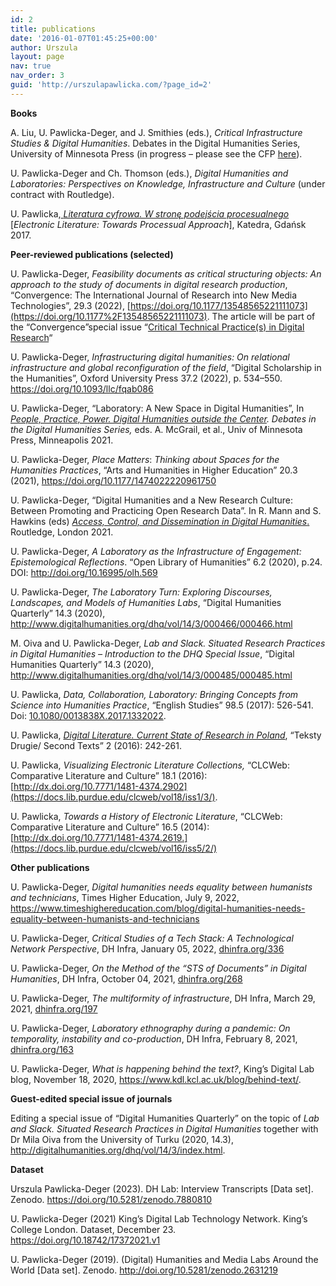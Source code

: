 ```yaml
---
id: 2
title: publications
date: '2016-01-07T01:45:25+00:00'
author: Urszula
layout: page
nav: true
nav_order: 3
guid: 'http://urszulapawlicka.com/?page_id=2'
---
```


**Books**

A. Liu, U. Pawlicka-Deger, and J. Smithies (eds.), *Critical Infrastructure Studies &amp; Digital Humanities*. Debates in the Digital Humanities Series, University of Minnesota Press (in progress – please see the CFP [here](https://dhdebates.gc.cuny.edu/page/cfp-critical-infrastructure-studies-digital-humanities)).

U. Pawlicka-Deger and Ch. Thomson (eds.), *Digital Humanities and Laboratories: Perspectives on Knowledge, Infrastructure and Culture* (under contract with Routledge).

U. Pawlicka,[ *Literatura cyfrowa. W stronę podejścia procesualnego* ](http://wnkatedra.pl/pl/p/Literatura-cyfrowa.-W-strone-podejscia-procesualnego-Urszula-Pawlicka/22522528)\[*Electronic Literature: Towards Processual Approach*\], Katedra, Gdańsk 2017.

**Peer-reviewed publications (selected)**

U. Pawlicka-Deger, *Feasibility documents as critical structuring objects: An approach to the study of documents in digital research production*, “Convergence: The International Journal of Research into New Media Technologies”, 29.3 (2022), [https://doi.org/10.1177/13548565221111073](https://doi.org/10.1177%2F13548565221111073). The article will be part of the “Convergence”special issue “[Critical Technical Practice(s) in Digital Research](https://journals.sagepub.com/pb-assets/Convergence_Special%20Issue_CTP%20in%20Digital%20Research.pdf)“

U. Pawlicka-Deger, *Infrastructuring digital humanities: On relational infrastructure and global reconfiguration of the field*, “Digital Scholarship in the Humanities”, Oxford University Press 37.2 (2022), p. 534–550. <https://doi.org/10.1093/llc/fqab086>

U. Pawlicka-Deger, “Laboratory: A New Space in Digital Humanities”, In *[People, Practice, Power. Digital Humanities outside the Center](https://www.upress.umn.edu/book-division/books/people-practice-power). Debates in the Digital Humanities Series,* eds. A. McGrail, et al., Univ of Minnesota Press, Minneapolis 2021.

U. Pawlicka-Deger, *Place Matters*: *Thinking about Spaces for the Humanities Practices*, “Arts and Humanities in Higher Education” 20.3 (2021), <https://doi.org/10.1177/1474022220961750>[ ](<https://doi.org/10.1177/1474022220961750 >)

U. Pawlicka-Deger, “Digital Humanities and a New Research Culture: Between Promoting and Practicing Open Research Data”. In R. Mann and S. Hawkins (eds) [*Access, Control, and Dissemination in Digital Humanities*. ](https://www.routledge.com/Access-and-Control-in-Digital-Humanities/Hawkins/p/book/9781032004396)Routledge, London 2021.

U. Pawlicka-Deger, *A Laboratory as the Infrastructure of Engagement: Epistemological Reflections*. “Open Library of Humanities” 6.2 (2020), p.24. DOI: <http://doi.org/10.16995/olh.569>

U. Pawlicka-Deger, *The Laboratory Turn: Exploring Discourses, Landscapes, and Models of Humanities Labs*, “Digital Humanities Quarterly” 14.3 (2020), <http://www.digitalhumanities.org/dhq/vol/14/3/000466/000466.html>

M. Oiva and U. Pawlicka-Deger, *Lab and Slack. Situated Research Practices in Digital Humanities – Introduction to the DHQ Special Issue*, “Digital Humanities Quarterly” 14.3 (2020), <http://www.digitalhumanities.org/dhq/vol/14/3/000485/000485.html>

U. Pawlicka, *Data, Collaboration, Laboratory: Bringing Concepts from Science into Humanities Practice*, “English Studies” 98.5 (2017): 526-541. Doi: [10.1080/0013838X.2017.1332022](https://www.tandfonline.com/doi/abs/10.1080/0013838X.2017.1332022).

U. Pawlicka, [*Digital Literature. Current State of Research in Poland*](https://depot.ceon.pl/bitstream/handle/123456789/14306/16_Pawlicka_Digital.pdf?sequence=1&isAllowed=y), “Teksty Drugie/ Second Texts” 2 (2016): 242-261.

U. Pawlicka, *Visualizing Electronic Literature Collections,* “CLCWeb: Comparative Literature and Culture” 18.1 (2016): [http://dx.doi.org/10.7771/1481-4374.2902](https://docs.lib.purdue.edu/clcweb/vol18/iss1/3/).

U. Pawlicka, *Towards a History of Electronic Literature*, “CLCWeb: Comparative Literature and Culture” 16.5 (2014): [http://dx.doi.org/10.7771/1481-4374.2619.](https://docs.lib.purdue.edu/clcweb/vol16/iss5/2/)

**Other publications**

U. Pawlicka-Deger, *Digital humanities needs equality between humanists and technicians*, Times Higher Education, July 9, 2022, <https://www.timeshighereducation.com/blog/digital-humanities-needs-equality-between-humanists-and-technicians>

U. Pawlicka-Deger, *Critical Studies of a Tech Stack: A Technological Network Perspective*, DH Infra, January 05, 2022, [dhinfra.org/336](https://dhinfra-org.github.io/336/critical-studies-of-a-tech-stack-a-technological-network-perspective/)

U. Pawlicka-Deger, *On the Method of the “STS of Documents” in Digital Humanities*, DH Infra, October 04, 2021, [dhinfra.org/268](https://dhinfra.org/268/on-the-method-of-the-sts-of-documents-in-digital-humanities/)

U. Pawlicka-Deger, *The multiformity of infrastructure*, DH Infra, March 29, 2021, [dhinfra.org/197](https://dhinfra.org/197/the-multiformity-of-infrastructure/)

U. Pawlicka-Deger, *Laboratory ethnography during a pandemic: On temporality, instability and co-production*, DH Infra, February 8, 2021, [dhinfra.org/163](https://dhinfra.org/163/laboratory-ethnography-during-a-pandemic-on-temporality-instability-and-co-production/)

U. Pawlicka-Deger, *What is happening behind the text?*, King’s Digital Lab blog, November 18, 2020, <https://www.kdl.kcl.ac.uk/blog/behind-text/>.

**Guest-edited special issue of journals**

Editing a special issue of “Digital Humanities Quarterly” on the topic of *Lab and Slack. Situated Research Practices in Digital Humanities* together with Dr Mila Oiva from the University of Turku (2020, 14.3), <http://digitalhumanities.org/dhq/vol/14/3/index.html>.

**Dataset**

Urszula Pawlicka-Deger (2023). DH Lab: Interview Transcripts \[Data set\]. Zenodo. <https://doi.org/10.5281/zenodo.7880810>

U. Pawlicka-Deger (2021) King’s Digital Lab Technology Network. King’s College London. Dataset, December 23. <https://doi.org/10.18742/17372021.v1>

U. Pawlicka-Deger (2019). (Digital) Humanities and Media Labs Around the World \[Data set\]. Zenodo. <http://doi.org/10.5281/zenodo.2631219>